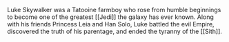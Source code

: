 Luke Skywalker was a Tatooine farmboy who rose from humble beginnings to become one of the greatest [[Jedi]] the galaxy has ever known. Along with his friends Princess Leia and Han Solo, Luke battled the evil Empire, discovered the truth of his parentage, and ended the tyranny of the [[Sith]].